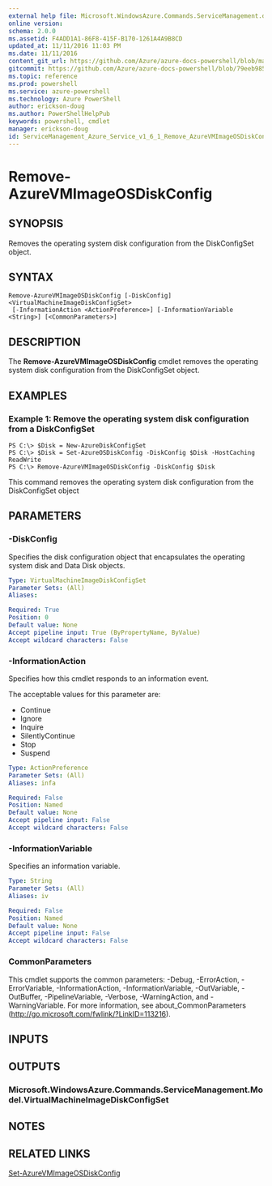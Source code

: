 ```yaml
---
external help file: Microsoft.WindowsAzure.Commands.ServiceManagement.dll-Help.xml
online version: 
schema: 2.0.0
ms.assetid: F4ADD1A1-86F8-415F-B170-1261A4A9B8CD
updated_at: 11/11/2016 11:03 PM
ms.date: 11/11/2016
content_git_url: https://github.com/Azure/azure-docs-powershell/blob/master/azureps-cmdlets-docs/ServiceManagement/Azure.Service/v1.6.1/Remove-AzureVMImageOSDiskConfig.md
gitcommit: https://github.com/Azure/azure-docs-powershell/blob/79eeb985ea480979357fb4695832a0c3d29a48bf/azureps-cmdlets-docs/ServiceManagement/Azure.Service/v1.6.1/Remove-AzureVMImageOSDiskConfig.md
ms.topic: reference
ms.prod: powershell
ms.service: azure-powershell
ms.technology: Azure PowerShell
author: erickson-doug
ms.author: PowerShellHelpPub
keywords: powershell, cmdlet
manager: erickson-doug
id: ServiceManagement_Azure_Service_v1_6_1_Remove_AzureVMImageOSDiskConfig_md
---
```


# Remove-AzureVMImageOSDiskConfig

## SYNOPSIS
Removes the operating system disk configuration from the DiskConfigSet object.

## SYNTAX

```
Remove-AzureVMImageOSDiskConfig [-DiskConfig] <VirtualMachineImageDiskConfigSet>
 [-InformationAction <ActionPreference>] [-InformationVariable <String>] [<CommonParameters>]
```

## DESCRIPTION
The **Remove-AzureVMImageOSDiskConfig** cmdlet removes the operating system disk configuration from the DiskConfigSet object.

## EXAMPLES

### Example 1: Remove the operating system disk configuration from a DiskConfigSet
```
PS C:\> $Disk = New-AzureDiskConfigSet
PS C:\> $Disk = Set-AzureOSDiskConfig -DiskConfig $Disk -HostCaching ReadWrite
PS C:\> Remove-AzureVMImageOSDiskConfig -DiskConfig $Disk
```

This command removes the operating system disk configuration from the DiskConfigSet object

## PARAMETERS

### -DiskConfig
Specifies the disk configuration object that encapsulates the operating system disk and Data Disk objects.

```yaml
Type: VirtualMachineImageDiskConfigSet
Parameter Sets: (All)
Aliases: 

Required: True
Position: 0
Default value: None
Accept pipeline input: True (ByPropertyName, ByValue)
Accept wildcard characters: False
```

### -InformationAction
Specifies how this cmdlet responds to an information event.

The acceptable values for this parameter are:

- Continue
- Ignore
- Inquire
- SilentlyContinue
- Stop
- Suspend

```yaml
Type: ActionPreference
Parameter Sets: (All)
Aliases: infa

Required: False
Position: Named
Default value: None
Accept pipeline input: False
Accept wildcard characters: False
```

### -InformationVariable
Specifies an information variable.

```yaml
Type: String
Parameter Sets: (All)
Aliases: iv

Required: False
Position: Named
Default value: None
Accept pipeline input: False
Accept wildcard characters: False
```

### CommonParameters
This cmdlet supports the common parameters: -Debug, -ErrorAction, -ErrorVariable, -InformationAction, -InformationVariable, -OutVariable, -OutBuffer, -PipelineVariable, -Verbose, -WarningAction, and -WarningVariable. For more information, see about_CommonParameters (http://go.microsoft.com/fwlink/?LinkID=113216).

## INPUTS

## OUTPUTS

### Microsoft.WindowsAzure.Commands.ServiceManagement.Model.VirtualMachineImageDiskConfigSet

## NOTES

## RELATED LINKS

[Set-AzureVMImageOSDiskConfig](xref:ServiceManagement/Azure.Service/v1.6.1/Set-AzureVMImageOSDiskConfig.md)



